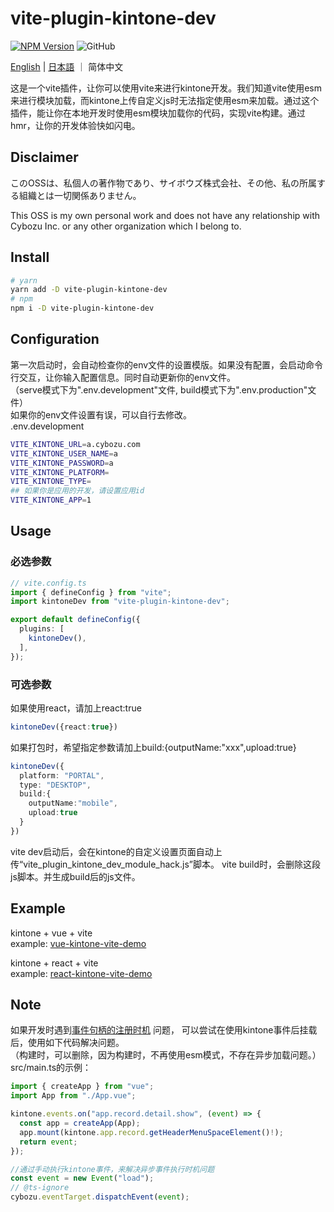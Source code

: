 # vite-plugin-kintone-dev

[![NPM Version](https://img.shields.io/npm/dt/vite-plugin-kintone-dev)](https://www.npmjs.com/package/vite-plugin-kintone-dev)
![GitHub](https://img.shields.io/github/license/GuSanle/vite-plugin-kintone-dev)

[English](https://github.com/GuSanle/vite-plugin-kintone-dev/blob/main/README.md) | [日本語](https://github.com/GuSanle/vite-plugin-kintone-dev/blob/main/README.ja.md) ｜ 简体中文


这是一个vite插件，让你可以使用vite来进行kintone开发。我们知道vite使用esm来进行模块加载，而kintone上传自定义js时无法指定使用esm来加载。通过这个插件，能让你在本地开发时使用esm模块加载你的代码，实现vite构建。通过hmr，让你的开发体验快如闪电。

## Disclaimer

このOSSは、私個人の著作物であり、サイボウズ株式会社、その他、私の所属する組織とは一切関係ありません。
 
This OSS is my own personal work and does not have any relationship with Cybozu Inc. or any other organization which I belong to.

## Install

```sh
# yarn
yarn add -D vite-plugin-kintone-dev
# npm
npm i -D vite-plugin-kintone-dev
```

## Configuration
第一次启动时，会自动检查你的env文件的设置模版。如果没有配置，会启动命令行交互，让你输入配置信息。同时自动更新你的env文件。   
（serve模式下为".env.development"文件, build模式下为".env.production"文件）  
如果你的env文件设置有误，可以自行去修改。   
.env.development
```sh
VITE_KINTONE_URL=a.cybozu.com
VITE_KINTONE_USER_NAME=a
VITE_KINTONE_PASSWORD=a
VITE_KINTONE_PLATFORM=
VITE_KINTONE_TYPE=
## 如果你是应用的开发，请设置应用id
VITE_KINTONE_APP=1
```

## Usage

### 必选参数
```ts
// vite.config.ts
import { defineConfig } from "vite";
import kintoneDev from "vite-plugin-kintone-dev";

export default defineConfig({
  plugins: [
    kintoneDev(),
  ],
});
```

### 可选参数
如果使用react，请加上react:true
```ts
kintoneDev({react:true})
```
如果打包时，希望指定参数请加上build:{outputName:"xxx",upload:true}
```ts
kintoneDev({
  platform: "PORTAL",
  type: "DESKTOP",
  build:{
    outputName:"mobile",
    upload:true
  }
})
```

vite dev启动后，会在kintone的自定义设置页面自动上传“vite_plugin_kintone_dev_module_hack.js”脚本。
vite build时，会删除这段js脚本。并生成build后的js文件。


## Example
kintone + vue + vite   
example: [vue-kintone-vite-demo](https://github.com/GuSanle/vite-plugin-kintone-dev/tree/main/example/vue-kintone-vite-demo)

kintone + react + vite   
example: [react-kintone-vite-demo](https://github.com/GuSanle/vite-plugin-kintone-dev/tree/main/example/react-kintone-vite-demo)

## Note
如果开发时遇到[事件句柄的注册时机](https://cybozudev.kf5.com/hc/kb/article/1434396) 问题，
可以尝试在使用kintone事件后挂载后，使用如下代码解决问题。  
（构建时，可以删除，因为构建时，不再使用esm模式，不存在异步加载问题。）   
src/main.ts的示例：  

```ts
import { createApp } from "vue";
import App from "./App.vue";

kintone.events.on("app.record.detail.show", (event) => {
  const app = createApp(App);
  app.mount(kintone.app.record.getHeaderMenuSpaceElement()!);
  return event;
});

//通过手动执行kintone事件，来解决异步事件执行时机问题
const event = new Event("load");
// @ts-ignore
cybozu.eventTarget.dispatchEvent(event);
```









